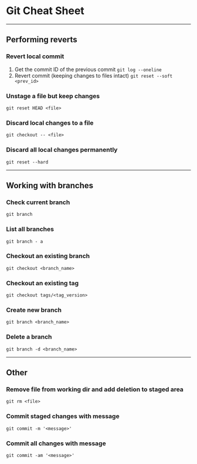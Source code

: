 # Git Cheat Sheet
---

## Performing reverts

### Revert local commit

1. Get the commit ID of the previous commit
    `git log --oneline`
2. Revert commit (keeping changes to files intact)
    `git reset --soft <prev_id>`

### Unstage a file but keep changes

`git reset HEAD <file>`

### Discard local changes to a file

`git checkout -- <file>`

### Discard all local changes permanently

`git reset --hard`

---

## Working with branches

### Check current branch

`git branch`

### List all branches

`git branch - a`

### Checkout an existing branch

`git checkout <branch_name>`

### Checkout an existing tag

`git checkout tags/<tag_version>`

### Create new branch

`git branch <branch_name>`

### Delete a branch

`git branch -d <branch_name>`

---

## Other

### Remove file from working dir and add deletion to staged area

`git rm <file>`

### Commit staged changes with message

`git commit -m '<message>'`

### Commit all changes with message

`git commit -am '<message>'`
